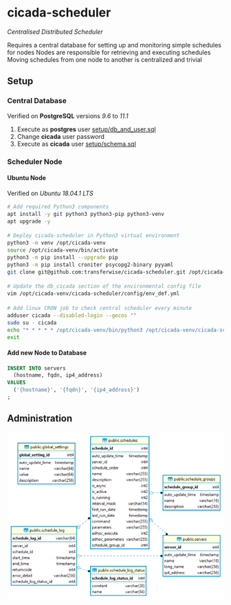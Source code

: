 # cicada-scheduler
*Centralised Distributed Scheduler*

Requires a central database for setting up and monitoring simple schedules for nodes
Nodes are responsible for retrieving and executing schedules
Moving schedules from one node to another is centralized and trivial

## Setup

### Central Database

Verified on **PostgreSQL** versions *9.6* to *11.1*

1. Execute as **postgres** user [setup/db_and_user.sql](setup/db_and_user.sql)
2. Change **cicada** user password
3. Execute as **cicada** user [setup/schema.sql](setup/schema.sql)

### Scheduler Node

#### Ubuntu Node

Verified on *Ubuntu 18.04.1 LTS*

```bash
# Add required Python3 components
apt install -y git python3 python3-pip python3-venv
apt upgrade -y

# Deploy cicada-scheduler in Python3 virtual environment
python3 -m venv /opt/cicada-venv
source /opt/cicada-venv/bin/activate
python3 -m pip install --upgrade pip
python3 -m pip install croniter psycopg2-binary pyyaml
git clone git@github.com:transferwise/cicada-scheduler.git /opt/cicada-venv/cicada-scheduler

# Update the db_cicada section of the environmental config file
vim /opt/cicada-venv/cicada-scheduler/config/env_def.yml

# Add linux CRON job to check central scheduler every minute
adduser cicada --disabled-login --gecos ""
sudo su - cicada
echo "* * * * * /opt/cicada-venv/bin/python3 /opt/cicada-venv/cicada-scheduler/bin/findSchedules.py" | crontab
exit
```

#### Add new Node to Database

```sql
INSERT INTO servers
  (hostname, fqdn, ip4_address)
VALUES
  ('{hostname}', '{fqdn}', '{ip4_address}')
;
```

## Administration

![erd](/setup/erd.png)